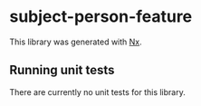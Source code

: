 # subject-person-feature

This library was generated with [Nx](https://nx.dev).

## Running unit tests

There are currently no unit tests for this library.
